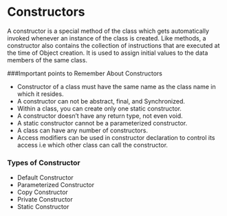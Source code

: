 # Constructors
A constructor is a special method of the class which gets automatically invoked whenever an instance of the class is created. Like methods, a constructor also contains the collection of instructions that are executed at the time of Object creation. It is used to assign initial values to the data members of the same class. 

###Important points to Remember About Constructors
- Constructor of a class must have the same name as the class name in which it resides.
- A constructor can not be abstract, final, and Synchronized.
- Within a class, you can create only one static constructor.
- A constructor doesn’t have any return type, not even void.
- A static constructor cannot be a parameterized constructor.
- A class can have any number of constructors.
- Access modifiers can be used in constructor declaration to control its access i.e which other class can call the constructor. 

### Types of Constructor
- Default Constructor
- Parameterized Constructor
- Copy Constructor
- Private Constructor
- Static Constructor